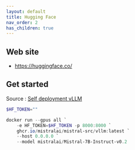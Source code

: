 ```yaml
---
layout: default
title: Hugging Face
nav_order: 2
has_children: true
---
```


## Web site

- https://huggingface.co/

## Get started

Source : [Self deployment vLLM](https://docs.mistral.ai/self-deployment/vllm/)

``` powershell
$HF_TOKEN=""

docker run --gpus all `
    -e HF_TOKEN=$HF_TOKEN -p 8000:8000 `
    ghcr.io/mistralai/mistral-src/vllm:latest `
    --host 0.0.0.0 `
    --model mistralai/Mistral-7B-Instruct-v0.2
```

